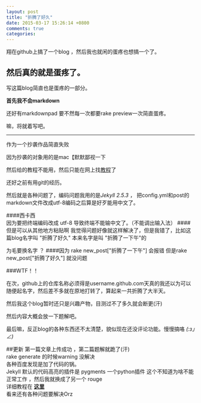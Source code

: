 ```yaml
---
layout: post
title: "折腾了好久"
date: 2015-03-17 15:26:14 +0800
comments: true
categories: 
---
```


翔在github上搞了一个blog ，然后我也就闲的蛋疼也想搞一个了。

然后真的就是蛋疼了。
--
写这篇blog简直也是蛋疼的一部分。

**首先我不会markdown**

还好有markdownpad 要不然每一次都要rake preview一次简直蛋疼。

嘛，将就着写吧。

---

作为一个抄袭作品简直失败

因为抄袭的对象用的是mac【默默鄙视一下

然后给的教程不能用，然后只能在网上找[教程](http://shanewfx.github.io/blog/2012/02/16/bulid-blog-by-octopress/)了

还好之前有用git的经历。

然后就是各种问题了，编码问题我用的是*Jekyll 2.5.3* ， 把config.yml和post的markdown文件改成utf-8编码之后算是好歹能用中文了。

####西卡西  
因为要把终端编码改成 utf-8 导致终端不能输中文了。（不能调出输入法）
####但是可以从其他地方粘贴啊
我觉得问题好像就这样解决了，但是我错了，比如这篇blog名字叫 "折腾了好久" 本来名字是叫 "折腾了一下午"的

为毛要换名字 ？
####因为 rake new_post["折腾了一下午"] 会报错 但是rake new_post["折腾了好久"] 就没问题

###WTF！！

在次，github上的仓库名称必须得是username.github.com天真的我还以为可以随便起名字，然后差不多就在原地打转了，算起来一共折腾了大半天。

然后我这个blog暂时还只是兴趣产物，目测过不了多久就会断更(汗)

然后内容大概会放一下题解吧。

最后嘛，反正blog的各种东西还不太清楚，貌似现在还没评论功能。慢慢搞咯 _(:з」∠)_

##更新
第一篇文章上传成功 ，第二篇题解就跪了(汗)  
rake generate 的时候warning 没解决  
各种百度发现是加了代码的锅。  
Jekyll 默认的代码高亮的插件是 pygments 一个python插件
这个不知道为啥不能正常工作 ，然后我就换成了另一个 rouge  
详细教程在 [__这里__](http://jekyll-windows.juthilo.com/3-syntax-highlighting/)  
看来还有各种问题要解决Orz